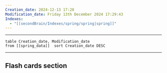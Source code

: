 ```yaml
---
Creation_date: 2024-12-13 17:28
Modification_date: Friday 13th December 2024 17:29:43
Indexes:
  - "[[secondBrain/Indexes/spring/spring|spring]]"
---
```


----



```dataview
table Creation_date, Modification_date
from [[spring_data]]  sort Creation_date DESC
```























---
## Flash cards section
